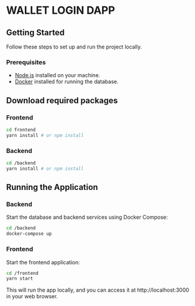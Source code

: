 # WALLET LOGIN DAPP


## Getting Started

Follow these steps to set up and run the project locally.

### Prerequisites

- [Node.js](https://nodejs.org/) installed on your machine.
- [Docker](https://www.docker.com/) installed for running the database.

## Download required packages
### Frontend
```bash
cd frontend
yarn install # or npm install
```
### Backend
```bash
cd /backend
yarn install # or npm install
```
## Running the Application
### Backend
Start the database and backend services using Docker Compose:
```bash
cd /backend
docker-compose up
```

### Frontend
Start the frontend application:
```bash
cd /frontend
yarn start
```
This will run the app locally, and you can access it at http://localhost:3000 in your web browser.
